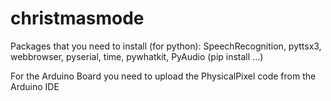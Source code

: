 # christmasmode
Packages that you need to install (for python):
SpeechRecognition, pyttsx3, webbrowser, pyserial, time, pywhatkit, PyAudio (pip install ...)

For the Arduino Board you need to upload the PhysicalPixel code from the Arduino IDE
